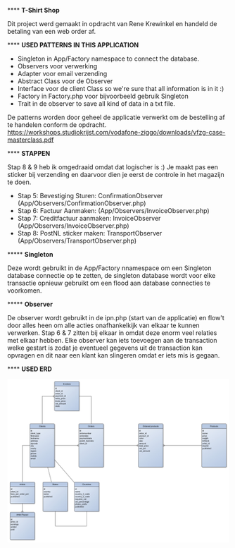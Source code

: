 **** **T-Shirt Shop**

Dit project werd gemaakt in opdracht van Rene Krewinkel en handeld de betaling van een web order af.

**** **USED PATTERNS IN THIS APPLICATION**

 * Singleton in App/Factory namespace to connect the database.
 * Observers voor verwerking
 * Adapter voor email verzending
 * Abstract Class voor de Observer
 * Interface voor de client Class so we're sure that all information is in it :)
 * Factory in Factory.php voor bijvoorbeeld gebruik Singleton
 * Trait in de observer to save all kind of data in a txt file.

De patterns worden door geheel de applicatie verwerkt om de bestelling af te handelen conform de opdracht. https://workshops.studiokrijst.com/vodafone-ziggo/downloads/vfzg-case-masterclass.pdf

**** **STAPPEN**

Stap 8 & 9 heb ik omgedraaid omdat dat logischer is :) Je maakt pas een sticker bij verzending en daarvoor dien je eerst de controle in het magazijn te doen.
 
- Stap 5: Bevestiging Sturen: ConfirmationObserver (App/Observers/ConfirmationObserver.php)
- Stap 6: Factuur Aanmaken: (App/Observers/InvoiceObserver.php)
- Stap 7: Creditfactuur aanmaken: InvoiceObserver (App/Observers/InvoiceObserver.php)
- Stap 8: PostNL sticker maken: TransportObserver (App/Observers/TransportObserver.php)


***** **Singleton**

Deze wordt gebruikt in de App/Factory nnamespace om een Singleton database connectie op te zetten, de singleton database wordt voor elke transactie opnieuw gebruikt om een flood aan database connecties te voorkomen.
 
 ***** **Observer**
 
 De observer wordt gebruikt in de ipn.php (start van de applicatie) en flow't door alles heen om alle acties onafhankelkijk van elkaar te kunnen verwerken. Stap 6 & 7 zitten bij elkaar in omdat deze enorm veel relaties met elkaar hebben.
 Elke observer kan iets toevoegen aan de transaction welke gestart is zodat je eventueel gegevens uit de transaction kan opvragen en dit naar een klant kan slingeren omdat er iets mis is gegaan.
 
 **** **USED ERD**
 
 ![Alt text](images/masterclass.jpg?raw=true "Title")
